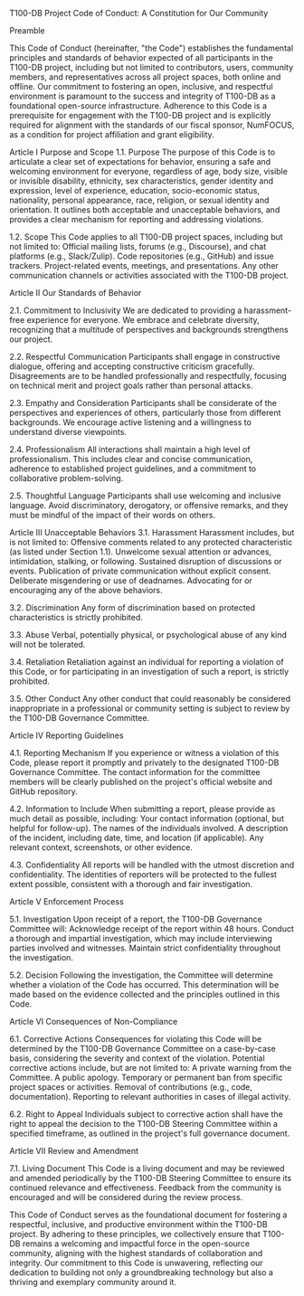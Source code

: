 T100-DB Project Code of Conduct: A Constitution for Our Community

Preamble

This Code of Conduct (hereinafter, "the Code") establishes the fundamental principles and standards of behavior expected of all participants in the T100-DB project, including but not limited to contributors, users, community members, and representatives across all project spaces, both online and offline. Our commitment to fostering an open, inclusive, and respectful environment is paramount to the success and integrity of T100-DB as a foundational open-source infrastructure. Adherence to this Code is a prerequisite for engagement with the T100-DB project and is explicitly required for alignment with the standards of our fiscal sponsor, NumFOCUS, as a condition for project affiliation and grant eligibility.

Article I
Purpose and Scope
1.1.	Purpose
The purpose of this Code is to articulate a clear set of expectations for behavior, ensuring a safe and welcoming environment for everyone, regardless of age, body size, visible or invisible disability, ethnicity, sex characteristics, gender identity and expression, level of experience, education, socio-economic status, nationality, personal appearance, race, religion, or sexual identity and orientation. It outlines both acceptable and unacceptable behaviors, and provides a clear mechanism for reporting and addressing violations.

1.2.	Scope
This Code applies to all T100-DB project spaces, including but not limited to: Official mailing lists, forums (e.g., Discourse), and chat platforms (e.g., Slack/Zulip). Code repositories (e.g., GitHub) and issue trackers. Project-related events, meetings, and presentations. Any other communication channels or activities associated with the T100-DB project.

Article II
Our Standards of Behavior

2.1.	Commitment to Inclusivity
We are dedicated to providing a harassment-free experience for everyone. We embrace and celebrate diversity, recognizing that a multitude of perspectives and backgrounds strengthens our project.

2.2.	Respectful Communication
Participants shall engage in constructive dialogue, offering and accepting constructive criticism gracefully. Disagreements are to be handled professionally and respectfully, focusing on technical merit and project goals rather than personal attacks.

2.3.	Empathy and Consideration
 Participants shall be considerate of the perspectives and experiences of others, particularly those from different backgrounds. We encourage active listening and a willingness to understand diverse viewpoints.

2.4.	Professionalism
All interactions shall maintain a high level of professionalism. This includes clear and concise communication, adherence to established project guidelines, and a commitment to collaborative problem-solving.

2.5.	Thoughtful Language
Participants shall use welcoming and inclusive language. Avoid discriminatory, derogatory, or offensive remarks, and they must be mindful of the impact of their words on others.

Article III
Unacceptable Behaviors
3.1.	Harassment
Harassment includes, but is not limited to: Offensive comments related to any protected characteristic (as listed under Section 1.1). Unwelcome sexual attention or advances, intimidation, stalking, or following. Sustained disruption of discussions or events. Publication of private communication without explicit consent. Deliberate misgendering or use of deadnames. Advocating for or encouraging any of the above behaviors.

3.2.	Discrimination
 Any form of discrimination based on protected characteristics is strictly prohibited.

3.3.	Abuse
Verbal, potentially physical, or psychological abuse of any kind will not be tolerated.

3.4.	Retaliation
Retaliation against an individual for reporting a violation of this Code, or for participating in an investigation of such a report, is strictly prohibited.

3.5.	Other Conduct
Any other conduct that could reasonably be considered inappropriate in a professional or community setting is subject to review by the T100-DB Governance Committee.

Article IV
Reporting Guidelines

4.1.       Reporting Mechanism
If you experience or witness a violation of this Code, please report it promptly    and privately to the designated T100-DB Governance Committee. The contact information for the committee members will be clearly published on the project's official website and GitHub repository.

4.2.       Information to Include
When submitting a report, please provide as much detail as possible, including: Your contact information (optional, but helpful for follow-up). The names of the individuals involved. A description of the incident, including date, time, and location (if applicable). Any relevant context, screenshots, or other evidence.

4.3.       Confidentiality
All reports will be handled with the utmost discretion and confidentiality. The identities of reporters will be protected to the fullest extent possible, consistent with a thorough and fair investigation.


Article V
Enforcement Process

5.1.       Investigation
Upon receipt of a report, the T100-DB Governance Committee will: Acknowledge receipt of the report within 48 hours. Conduct a thorough and impartial investigation, which may include interviewing parties involved and witnesses. Maintain strict confidentiality throughout the investigation.

5.2.       Decision
Following the investigation, the Committee will determine whether a violation of the Code has occurred. This determination will be made based on the evidence collected and the principles outlined in this Code.


Article VI
Consequences of Non-Compliance

6.1.       Corrective Actions
Consequences for violating this Code will be determined by the T100-DB Governance Committee on a case-by-case basis, considering the severity and context of the violation. Potential corrective actions include, but are not limited to: A private warning from the Committee. A public apology. Temporary or permanent ban from specific project spaces or activities. Removal of contributions (e.g., code, documentation). Reporting to relevant authorities in cases of illegal activity.

6.2.       Right to Appeal
Individuals subject to corrective action shall have the right to appeal the decision to the T100-DB Steering Committee within a specified timeframe, as outlined in the project's full governance document.


Article VII
Review and Amendment

7.1.       Living Document
This Code is a living document and may be reviewed and amended periodically by the T100-DB Steering Committee to ensure its continued relevance and effectiveness. Feedback from the community is encouraged and will be considered during the review process.

This Code of Conduct serves as the foundational document for fostering a respectful, inclusive, and productive environment within the T100-DB project. By adhering to these principles, we collectively ensure that T100-DB remains a welcoming and impactful force in the open-source community, aligning with the highest standards of collaboration and integrity. Our commitment to this Code is unwavering, reflecting our dedication to building not only a groundbreaking technology but also a thriving and exemplary community around it.
